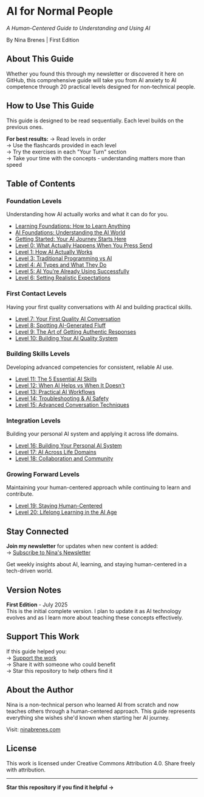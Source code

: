 # AI for Normal People
*A Human-Centered Guide to Understanding and Using AI*

By Nina Brenes | First Edition

## About This Guide

Whether you found this through my newsletter or discovered it here on GitHub, this comprehensive guide will take you from AI anxiety to AI competence through 20 practical levels designed for non-technical people.

## How to Use This Guide

This guide is designed to be read sequentially. Each level builds on the previous ones.

**For best results:**
→ Read levels in order  
→ Use the flashcards provided in each level  
→ Try the exercises in each "Your Turn" section  
→ Take your time with the concepts - understanding matters more than speed

## Table of Contents

### Foundation Levels
Understanding how AI actually works and what it can do for you.

- [Learning Foundations: How to Learn Anything](learning-foundations.md)
- [AI Foundations: Understanding the AI World](ai-foundations.md)
- [Getting Started: Your AI Journey Starts Here](getting-started.md)
- [Level 0: What Actually Happens When You Press Send](level-0.md)
- [Level 1: How AI Actually Works](level-1.md)
- [Level 3: Traditional Programming vs AI](level-3.md)
- [Level 4: AI Types and What They Do](level-4.md)
- [Level 5: AI You're Already Using Successfully](level-5.md)
- [Level 6: Setting Realistic Expectations](level-6.md)

### First Contact Levels
Having your first quality conversations with AI and building practical skills.

- [Level 7: Your First Quality AI Conversation](level-7.md)
- [Level 8: Spotting AI-Generated Fluff](level-8.md)
- [Level 9: The Art of Getting Authentic Responses](level-9.md)
- [Level 10: Building Your AI Quality System](level-10.md)

### Building Skills Levels
Developing advanced competencies for consistent, reliable AI use.

- [Level 11: The 5 Essential AI Skills](level-11.md)
- [Level 12: When AI Helps vs When It Doesn't](level-12.md)
- [Level 13: Practical AI Workflows](level-13.md)
- [Level 14: Troubleshooting & AI Safety](level-14.md)
- [Level 15: Advanced Conversation Techniques](level-15.md)

### Integration Levels
Building your personal AI system and applying it across life domains.

- [Level 16: Building Your Personal AI System](level-16.md)
- [Level 17: AI Across Life Domains](level-17.md)
- [Level 18: Collaboration and Community](level-18.md)

### Growing Forward Levels
Maintaining your human-centered approach while continuing to learn and contribute.

- [Level 19: Staying Human-Centered](level-19.md)
- [Level 20: Lifelong Learning in the AI Age](level-20.md)

## Stay Connected

**Join my newsletter** for updates when new content is added:  
→ [Subscribe to Nina's Newsletter](https://ninaverse.kit.com/36228eea47)

Get weekly insights about AI, learning, and staying human-centered in a tech-driven world.

## Version Notes

**First Edition** - July 2025  
This is the initial complete version. I plan to update it as AI technology evolves and as I learn more about teaching these concepts effectively.

## Support This Work

If this guide helped you:  
→ [Support the work](https://buymeacoffee.com/ninabrenes)  
→ Share it with someone who could benefit  
→ Star this repository to help others find it

## About the Author

Nina is a non-technical person who learned AI from scratch and now teaches others through a human-centered approach. This guide represents everything she wishes she'd known when starting her AI journey.

Visit: [ninabrenes.com](https://ninabrenes.com)

## License

This work is licensed under Creative Commons Attribution 4.0. Share freely with attribution.

---

**Star this repository if you find it helpful →**
